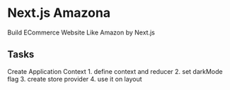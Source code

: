 # Next.js Amazona
Build ECommerce Website Like Amazon by Next.js

## Tasks
 
Create Application Context
    1.  define context and reducer
    2.  set darkMode flag
    3.  create store provider
    4.  use it on layout